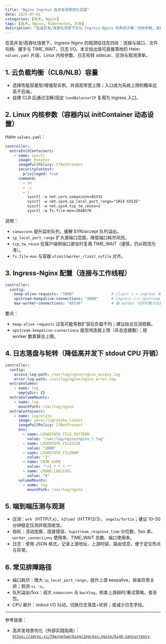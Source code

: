 ```yaml
---
title: "Nginx Ingress 高并发场景优化实践"
date: 2025-07-01
categories: [技术, Nginx]
tags: [技术, Nginx, Kubernetes, 并发]
description: "在高并发/高吞吐场景下优化 Ingress-Nginx 的系统方案：内核参数、连接与线程、日志与轮转、压测与观测、排障与灰度实操清单。附 Helm values 与生产指标口径。"
---
```


在高并发/高吞吐场景下，Ingress-Nginx 的瓶颈往往在四处：连接与端口、文件句柄、握手与 TIME_WAIT、日志 I/O。本文给出值可直接落地的 Helm `values.yaml` 片段、Linux 内核参数、日志轮转 sidecar、压测与观测清单。

## 1. 云负载均衡（CLB/NLB）容量
- 选择性能容量型/增强型实例，并调高带宽上限；入口成为系统上限的概率远高于后端。
- 自建 CLB 后通过注解/固定 `loadBalancerIP` 复用为 Ingress 入口。

## 2. Linux 内核参数（容器内以 initContainer 动态设置）

Helm `values.yaml`：

```yaml
controller:
  extraInitContainers:
    - name: sysctl
      image: busybox
      imagePullPolicy: IfNotPresent
      securityContext:
        privileged: true
      command:
        - sh
        - -c
        - |
          sysctl -w net.core.somaxconn=65535
          sysctl -w net.ipv4.ip_local_port_range="1024 65535"
          sysctl -w net.ipv4.tcp_tw_reuse=1
          sysctl -w fs.file-max=1048576
```

说明：
- `somaxconn` 提升监听队列，缓解 SYN/accept 队列溢出。
- `ip_local_port_range` 扩大源端口范围，降低端口耗尽风险。
- `tcp_tw_reuse` 在客户端侧端口紧张时复用 TIME_WAIT（谨慎，仍以观测为准）。
- `fs.file-max` 与容器 `ulimit`/`worker_rlimit_nofile` 对齐。

## 3. Ingress-Nginx 配置（连接与工作线程）

```yaml
controller:
  config:
    keep-alive-requests: "1000"                 # client <-> ingress 单连接可承载请求数
    upstream-keepalive-connections: "2000"      # ingress <-> upstream 空闲长连接上限
    max-worker-connections: "65536"             # 每 worker 可开的最大连接数
```

要点：
- `keep-alive-requests` 过高可能导致扩容后负载不均；建议结合压测观察。
- `upstream-keepalive-connections` 是空闲连接上限（非总连接数）；按 worker 数乘算总上限。

## 4. 日志落盘与轮转（降低高并发下 stdout CPU 开销）

```yaml
controller:
  config:
    access-log-path: /var/log/nginx/nginx_access.log
    error-log-path: /var/log/nginx/nginx_error.log
  extraVolumes:
    - name: log
      emptyDir: {}
  extraVolumeMounts:
    - name: log
      mountPath: /var/log/nginx
  extraContainers:
    - name: logrotate
      image: imroc/logrotate:latest
      imagePullPolicy: IfNotPresent
      env:
        - name: LOGROTATE_FILE_PATTERN
          value: "/var/log/nginx/nginx_*.log"
        - name: LOGROTATE_FILESIZE
          value: "100M"
        - name: LOGROTATE_FILENUM
          value: "3"
        - name: CRON_EXPR
          value: "*/1 * * * *"
        - name: CROND_LOGLEVEL
          value: "8"
      volumeMounts:
        - name: log
          mountPath: /var/log/nginx
```

## 5. 端到端压测与观测
- 压测：`wrk`（HTTP/1.x）、`h2load`（HTTP/2/3）、`vegeta/fortio`；建议 10–30 分钟稳定压测并观测收敛。
- 指标：活动连接、连接错误、`$upstream_response_time` 分位数、5xx 率、`worker_connections` 使用率、TIME_WAIT 总数、端口使用率。
- 日志：使用 JSON 格式，记录上游地址、上游时延、路由信息，便于定位热点与异常。

## 6. 常见排障路径
- 端口耗尽：增大 `ip_local_port_range`，提升上游 keepalive，排查异常关闭；观测 `ss -s`。
- 队列溢出/5xx：调大 `somaxconn` 与 `backlog`，核查上游超时/重试策略，查丢包。
- CPU 飙升：stdout I/O 抖动，切换日志落盘+轮转；或减少日志字段。

---

参考链接：
- 高并发场景优化（外部实践指南）：[`https://imroc.cc/tke/networking/ingress-nginx/high-concurrency`](https://imroc.cc/tke/networking/ingress-nginx/high-concurrency)


